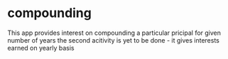 # compounding

This app provides interest on compounding a particular pricipal for given number of years
the second acitivity is yet to be done - it gives interests earned on yearly basis 
